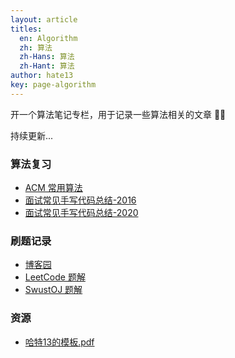 ```yaml
---
layout: article
titles:
  en: Algorithm
  zh: 算法
  zh-Hans: 算法
  zh-Hant: 算法
author: hate13
key: page-algorithm
---
```


开一个算法笔记专栏，用于记录一些算法相关的文章 🚴‍♂️

持续更新...

### 算法复习

- [ACM 常用算法](https://hate13.com/2020/01/10/ACM常用算法.html)
- [面试常见手写代码总结-2016](http://v1.hate13.com/archives/111.html)
- [面试常见手写代码总结-2020](https://hate13.com/2020/03/21/面试常见手写代码总结.html)

### 刷题记录

- [博客园](https://www.cnblogs.com/hate13/)
- [LeetCode 题解](https://hate13.com/2020/01/10/LeetCode题解.html)
- [SwustOJ 题解](http://v1.hate13.com/archives/swustoj.html)

### 资源

- [哈特13的模板.pdf](http://v1.hate13.com/about.html)